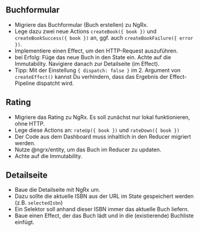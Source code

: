 
## Buchformular
- Migriere das Buchformular (Buch erstellen) zu NgRx.
- Lege dazu zwei neue Actions `createBook({ book })` und `createBookSuccess({ book })` an, ggf. auch `createBookFailure({ error })`.
- Implementiere einen Effect, um den HTTP-Request auszuführen.
- bei Erfolg: Füge das neue Buch in den State ein. Achte auf die Immutability. Navigiere danach zur Detailseite (im Effect).
- Tipp: Mit der Einstellung `{ dispatch: false }` im 2. Argument von `createEffect()` kannst Du verhindern, dass das Ergebnis der Effect-Pipeline dispatcht wird.

## Rating
- Migriere das Rating zu NgRx. Es soll zunächst nur lokal funktionieren, ohne HTTP.
- Lege diese Actions an: `rateUp({ book })` und `rateDown({ book })`
- Der Code aus dem Dashboard muss inhaltlich in den Reducer migriert werden.
- Nutze @ngrx/entity, um das Buch im Reducer zu updaten.
- Achte auf die Immutability.

## Detailseite
- Baue die Detailseite mit NgRx um.
- Dazu sollte die aktuelle ISBN aus der URL im State gespeichert werden (z.B. `selectedIsbn`)
- Ein Selektor soll anhand dieser ISBN immer das aktuelle Buch liefern.
- Baue einen Effect, der das Buch lädt und in die (existierende) Buchliste einfügt.
